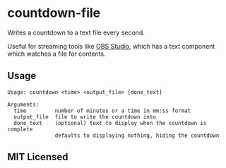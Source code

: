 # countdown-file

Writes a countdown to a text file every second.

Useful for streaming tools like [OBS Studio](https://obsproject.com/), which has a text component which watches a file for contents.

## Usage

```
Usage: countdown <time> <output_file> [done_text]

Arguments:
  time         number of minutes or a time in mm:ss format
  output_file  file to write the countdown into
  done_text    (optional) text to display when the countdown is complete
               defaults to displaying nothing, hiding the countdown
```

## MIT Licensed
